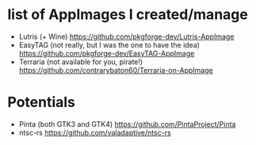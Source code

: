 # list of AppImages I created/manage
- Lutris (+ Wine) https://github.com/pkgforge-dev/Lutris-AppImage
- EasyTAG (not really, but I was the one to have the idea) https://github.com/pkgforge-dev/EasyTAG-AppImage
- Terraria (not available for you, pirate!) https://github.com/contrarybaton60/Terraria-on-AppImage

# Potentials
- Pinta (both GTK3 and GTK4) https://github.com/PintaProject/Pinta
- ntsc-rs https://github.com/valadaptive/ntsc-rs

